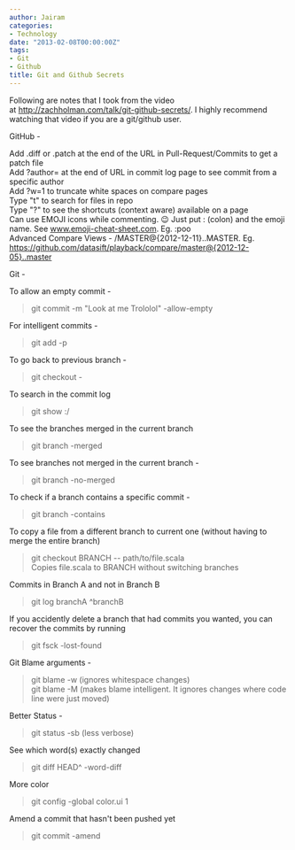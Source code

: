 ```yaml
---
author: Jairam
categories:
- Technology
date: "2013-02-08T00:00:00Z"
tags:
- Git
- Github
title: Git and Github Secrets
---
```

Following are notes that I took from the video at <http://zachholman.com/talk/git-github-secrets/>. I highly recommend watching that video if you are a git/github user.

GitHub -

Add .diff or .patch at the end of the URL in Pull-Request/Commits to get a patch file  
Add ?author=<username> at the end of URL in commit log page to see commit from a specific author  
Add ?w=1 to truncate white spaces on compare pages  
Type "t" to search for files in repo  
Type "?" to see the shortcuts (context aware) available on a page  
Can use EMOJI icons while commenting. :wink: Just put : (colon) and the emoji name. See www.emoji-cheat-sheet.com. Eg. :poo  
Advanced Compare Views - <url>/MASTER@{2012-12-11}..MASTER. Eg. https://github.com/datasift/playback/compare/master@{2012-12-05}..master

Git -

To allow an empty commit -  
> git commit -m "Look at me Trololol" -allow-empty

For intelligent commits -  
> git add -p

To go back to previous branch -  
> git checkout -

To search in the commit log  
> git show :/<search keyword>

To see the branches merged in the current branch  
> git branch -merged

To see branches not merged in the current branch -  
> git branch -no-merged

To check if a branch contains a specific commit -  
> git branch -contains <commit SHA>

To copy a file from a different branch to current one (without having to merge the entire branch)  
> git checkout BRANCH -- path/to/file.scala  
Copies file.scala to BRANCH without switching branches

Commits in Branch A and not in Branch B  
> git log branchA ^branchB

If you accidently delete a branch that had commits you wanted, you can recover the commits by running  
> git fsck -lost-found

Git Blame arguments -  
> git blame -w (ignores whitespace changes)  
> git blame -M (makes blame intelligent. It ignores changes where code line were just moved)

Better Status -  
> git status -sb (less verbose)

See which word(s) exactly changed  
> git diff HEAD^ -word-diff

More color  
> git config -global color.ui 1

Amend a commit that hasn't been pushed yet  
> git commit -amend
